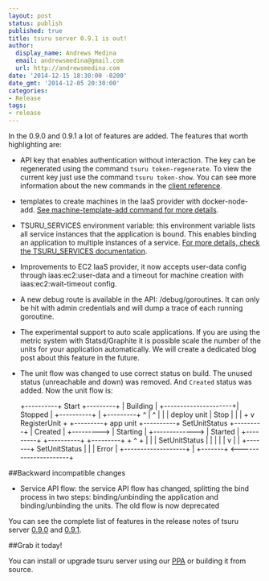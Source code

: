 ```yaml
---
layout: post
status: publish
published: true
title: tsuru server 0.9.1 is out!
author:
  display_name: Andrews Medina
  email: andrewsmedina@gmail.com
  url: http://andrewsmedina.com
date: '2014-12-15 18:30:00 -0200'
date_gmt: '2014-12-05 20:30:00'
categories:
- Release
tags:
- release
---
```


In the 0.9.0 and 0.9.1 a lot of features are added. The features that worth highlighting are:

* API key that enables authentication without interaction. The key can be regenerated using the command `tsuru token-regenerate`. To view the current key just use the command `tsuru token-show`. You can see more information about the new commands in the [client reference](http://docs.tsuru.io/en/master/reference/tsuru-client.html#authentication).
* templates to create machines in the IaaS provider with docker-node-add. [See machine-template-add command for more details](http://docs.tsuru.io/en/master/reference/tsuru-admin.html#tsuru-admin-machine-template-add-cmd).
* TSURU_SERVICES environment variable: this environment variable lists all service instances that the application is bound. This enables binding an application to multiple instances of a service. [For more details, check the TSURU_SERVICES documentation](http://docs.tsuru.io/en/master/services/tsuru-services-env-var.html).
* Improvements to EC2 IaaS provider, it now accepts user-data config through iaas:ec2:user-data and a timeout for machine creation with iaas:ec2:wait-timeout config.
* A new debug route is available in the API: /debug/goroutines. It can only be hit with admin credentials and will dump a trace of each running goroutine.
* The experimental support to auto scale applications. If you are using the metric system with Statsd/Graphite it is possible scale the number of the units for your application automatically. We will create a dedicated blog post about this feature in the future.
* The unit flow was changed to use correct status on build. The unused status (unreachable and down) was removed. And `Created` status was added. Now the unit flow is:

	+----------+                           Start          +---------+
	| Building |                   +---------------------+| Stopped |
	+----------+                   |                      +---------+
	      ^                        |                           ^
	      |                        |                           |
	 deploy unit                   |                         Stop
	      |                        |                           |
	      +                        v       RegisterUnit        +
	 +---------+  app unit   +----------+  SetUnitStatus  +---------+
	 | Created | +---------> | Starting | +-------------> | Started |
	 +---------+             +----------+                 +---------+
				       +                         ^ +
				       |                         | |
				 SetUnitStatus                   | |
				       |                         | |
				       v                         | |
				   +-------+     SetUnitStatus   | |
				   | Error | +-------------------+ |
				   +-------+ <---------------------+

##Backward incompatible changes

* Service API flow: the service API flow has changed, splitting the bind process in two steps: binding/unbinding the application and binding/unbinding the units. The old flow is now deprecated

You can see the complete list of features in the release notes of tsuru server [0.9.0](http://docs.tsuru.io/en/master/releases/tsr/0.9.0.html) and [0.9.1](http://docs.tsuru.io/en/master/releases/tsr/0.9.1.html).

##Grab it today!

You can install or upgrade tsuru server using our [PPA](http://docs.tsuru.io/en/master/installing/api.html#adding-repositories) or building it from source.
